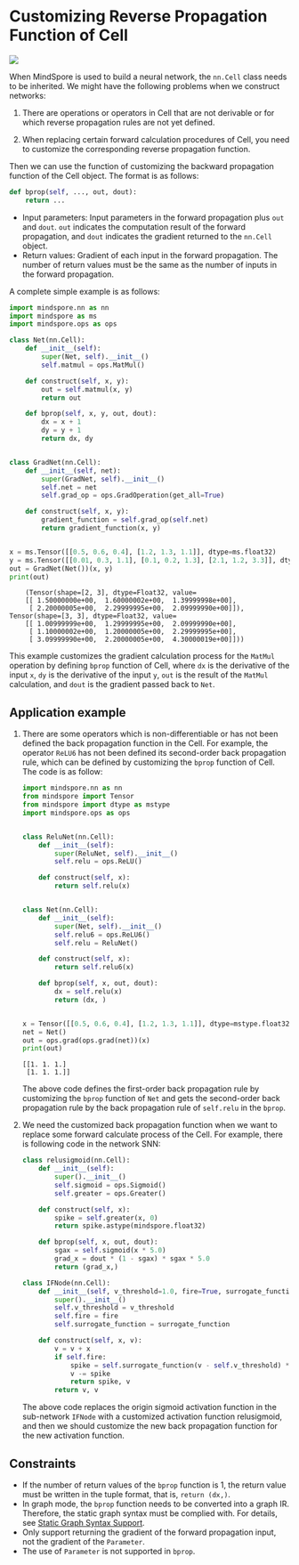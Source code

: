 # Customizing Reverse Propagation Function of Cell

<a href="https://gitee.com/mindspore/docs/blob/r1.10/tutorials/experts/source_en/network/custom_cell_reverse.md" target="_blank"><img src="https://mindspore-website.obs.cn-north-4.myhuaweicloud.com/website-images/r1.9/resource/_static/logo_source_en.png"></a>

When MindSpore is used to build a neural network, the `nn.Cell` class needs to be inherited. We might have the following problems when we construct networks:

1. There are operations or operators in Cell that are not derivable or for which reverse propagation rules are not yet defined.

2. When replacing certain forward calculation procedures of Cell, you need to customize the corresponding reverse propagation function.

Then we can use the function of customizing the backward propagation function of the Cell object. The format is as follows:

```python
def bprop(self, ..., out, dout):
    return ...
```

- Input parameters: Input parameters in the forward propagation plus `out` and `dout`. `out` indicates the computation result of the forward propagation, and `dout` indicates the gradient returned to the `nn.Cell` object.
- Return values: Gradient of each input in the forward propagation. The number of return values must be the same as the number of inputs in the forward propagation.

A complete simple example is as follows:

```python
import mindspore.nn as nn
import mindspore as ms
import mindspore.ops as ops

class Net(nn.Cell):
    def __init__(self):
        super(Net, self).__init__()
        self.matmul = ops.MatMul()

    def construct(self, x, y):
        out = self.matmul(x, y)
        return out

    def bprop(self, x, y, out, dout):
        dx = x + 1
        dy = y + 1
        return dx, dy


class GradNet(nn.Cell):
    def __init__(self, net):
        super(GradNet, self).__init__()
        self.net = net
        self.grad_op = ops.GradOperation(get_all=True)

    def construct(self, x, y):
        gradient_function = self.grad_op(self.net)
        return gradient_function(x, y)


x = ms.Tensor([[0.5, 0.6, 0.4], [1.2, 1.3, 1.1]], dtype=ms.float32)
y = ms.Tensor([[0.01, 0.3, 1.1], [0.1, 0.2, 1.3], [2.1, 1.2, 3.3]], dtype=ms.float32)
out = GradNet(Net())(x, y)
print(out)
```

```text
    (Tensor(shape=[2, 3], dtype=Float32, value=
    [[ 1.50000000e+00,  1.60000002e+00,  1.39999998e+00],
     [ 2.20000005e+00,  2.29999995e+00,  2.09999990e+00]]), Tensor(shape=[3, 3], dtype=Float32, value=
    [[ 1.00999999e+00,  1.29999995e+00,  2.09999990e+00],
     [ 1.10000002e+00,  1.20000005e+00,  2.29999995e+00],
     [ 3.09999990e+00,  2.20000005e+00,  4.30000019e+00]]))
```

This example customizes the gradient calculation process for the `MatMul` operation by defining `bprop` function of Cell, where `dx` is the derivative of the input `x`, `dy` is the derivative of the input `y`, `out` is the result of the `MatMul` calculation, and `dout` is the gradient passed back to `Net`.

## Application example

1. There are some operators which is non-differentiable or has not been defined the back propagation function in the Cell. For example, the operator `ReLU6` has not been defined its second-order back propagation rule, which can be defined by customizing the `bprop` function of Cell. The code is as follow:

   ```python
   import mindspore.nn as nn
   from mindspore import Tensor
   from mindspore import dtype as mstype
   import mindspore.ops as ops


   class ReluNet(nn.Cell):
       def __init__(self):
           super(ReluNet, self).__init__()
           self.relu = ops.ReLU()

       def construct(self, x):
           return self.relu(x)


   class Net(nn.Cell):
       def __init__(self):
           super(Net, self).__init__()
           self.relu6 = ops.ReLU6()
           self.relu = ReluNet()

       def construct(self, x):
           return self.relu6(x)

       def bprop(self, x, out, dout):
           dx = self.relu(x)
           return (dx, )


   x = Tensor([[0.5, 0.6, 0.4], [1.2, 1.3, 1.1]], dtype=mstype.float32)
   net = Net()
   out = ops.grad(ops.grad(net))(x)
   print(out)
   ```

   ```text
   [[1. 1. 1.]
    [1. 1. 1.]]
   ```

   The above code defines the first-order back propagation rule by customizing the `bprop` function of `Net` and gets the second-order back propagation rule by the back propagation rule of `self.relu` in the `bprop`.

2. We need the customized back propagation function when we want to replace some forward calculate process of the Cell. For example, there is following code in the network SNN:

   ```python
   class relusigmoid(nn.Cell):
       def __init__(self):
           super().__init__()
           self.sigmoid = ops.Sigmoid()
           self.greater = ops.Greater()

       def construct(self, x):
           spike = self.greater(x, 0)
           return spike.astype(mindspore.float32)

       def bprop(self, x, out, dout):
           sgax = self.sigmoid(x * 5.0)
           grad_x = dout * (1 - sgax) * sgax * 5.0
           return (grad_x,)

   class IFNode(nn.Cell):
       def __init__(self, v_threshold=1.0, fire=True, surrogate_function=relusigmoid()):
           super().__init__()
           self.v_threshold = v_threshold
           self.fire = fire
           self.surrogate_function = surrogate_function

       def construct(self, x, v):
           v = v + x
           if self.fire:
               spike = self.surrogate_function(v - self.v_threshold) * self.v_threshold
               v -= spike
               return spike, v
           return v, v
   ```

   The above code replaces the origin sigmoid activation function in the sub-network `IFNode` with a customized activation function relusigmoid, and then we should customize the new back propagation function for the new activation function.

## Constraints

- If the number of return values of the `bprop` function is 1, the return value must be written in the tuple format, that is, `return (dx,)`.
- In graph mode, the `bprop` function needs to be converted into a graph IR. Therefore, the static graph syntax must be complied with. For details, see [Static Graph Syntax Support](https://www.mindspore.cn/docs/en/r1.10/note/static_graph_syntax_support.html).
- Only support returning the gradient of the forward propagation input, not the gradient of the `Parameter`.
- The use of `Parameter` is not supported in `bprop`.
